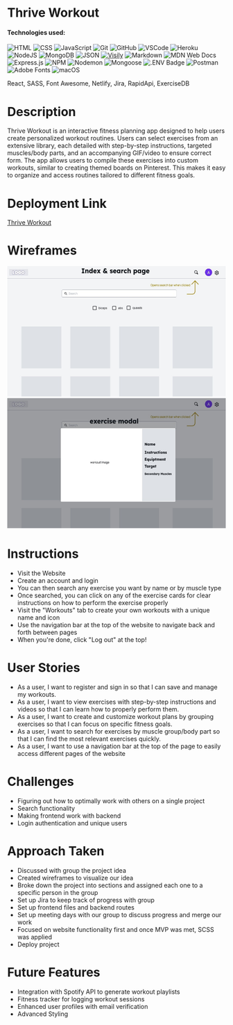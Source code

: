 # Thrive Workout

#### Technologies used:
![HTML](https://img.shields.io/badge/HTML5-E34F26?style=for-the-badge&logo=html5&logoColor=white)
![CSS](https://img.shields.io/badge/CSS-239120?&style=for-the-badge&logo=css3&logoColor=white)
![JavaScript](https://img.shields.io/badge/JavaScript-323330?style=for-the-badge&logo=javascript&logoColor=F7DF1E)
![Git](https://img.shields.io/badge/git-%23F05033.svg?style=for-the-badge&logo=git&logoColor=white)
![GitHub](https://img.shields.io/badge/GitHub-100000?style=for-the-badge&logo=github&logoColor=white)
![VSCode](https://img.shields.io/badge/VSCode-0078D4?style=for-the-badge&logo=visual%20studio%20code&logoColor=white)
![Heroku](https://img.shields.io/badge/heroku-%23430098.svg?style=for-the-badge&logo=heroku&logoColor=white)
![NodeJS](https://img.shields.io/badge/node.js-6DA55F?style=for-the-badge&logo=node.js&logoColor=white)
![MongoDB](https://img.shields.io/badge/MongoDB-%234ea94b.svg?style=for-the-badge&logo=mongodb&logoColor=white)
![JSON](https://img.shields.io/badge/json-5E5C5C?style=for-the-badge&logo=json&logoColor=white)
[![Visily](https://img.shields.io/badge/Visily-02066F?style=for-the-badge&logoColor=white)](https://www.visily.ai)
![Markdown](https://img.shields.io/badge/markdown-%23000000.svg?style=for-the-badge&logo=markdown&logoColor=white)
![MDN Web Docs](https://img.shields.io/badge/MDN_Web_Docs-black?style=for-the-badge&logo=mdnwebdocs&logoColor=white)
![Express.js](https://img.shields.io/badge/express.js-%23404d59.svg?style=for-the-badge&logo=express&logoColor=%2361DAFB)
![NPM](https://img.shields.io/badge/NPM-%23CB3837.svg?style=for-the-badge&logo=npm&logoColor=white)
![Nodemon](https://img.shields.io/badge/NODEMON-%23323330.svg?style=for-the-badge&logo=nodemon&logoColor=%BBDEAD)
![Mongoose](https://img.shields.io/badge/Mongoose-F04D35?logo=mongoosedotws&logoColor=fff&style=for-the-badge)
![.ENV Badge](https://img.shields.io/badge/.ENV-ECD53F?logo=dotenv&logoColor=000&style=for-the-badge)
![Postman](https://img.shields.io/badge/Postman-FF6C37?style=for-the-badge&logo=postman&logoColor=white)
![Adobe Fonts](https://img.shields.io/badge/Adobe%20Fonts-000B1D.svg?style=for-the-badge&logo=Adobe%20Fonts&logoColor=white)
![macOS](https://img.shields.io/badge/mac%20os-000000?style=for-the-badge&logo=macos&logoColor=F0F0F0)

React, SASS, Font Awesome, Netlify, Jira, RapidApi, ExerciseDB

#

# Description
Thrive Workout is an interactive fitness planning app designed to help users create personalized workout routines. Users can select exercises from an extensive library, each detailed with step-by-step instructions, targeted muscles/body parts, and an accompanying GIF/video to ensure correct form. The app allows users to compile these exercises into custom workouts, similar to creating themed boards on Pinterest. This makes it easy to organize and access routines tailored to different fitness goals.

#

# Deployment Link
<a href="https://thrive-workout.netlify.app"> Thrive Workout</a>
#

# Wireframes
<img src="/public/index-wireframe.jpeg" alt="Index Wireframe" height="300">
<img src="/public/modal-wireframe.jpeg" alt="Modal Wireframe" height="300">

#

# Instructions

  - Visit the Website
  - Create an account and login
  - You can then search any exercise you want by name or by muscle type
  - Once searched, you can click on any of the exercise cards for clear instructions on how to perform the exercise properly
  - Visit the "Workouts" tab to create your own workouts with a unique name and icon
  - Use the navigation bar at the top of the website to navigate back and forth between pages
  - When you're done, click "Log out" at the top!

#

# User Stories

<ul>
  <li> As a user, I want to register and sign in so that I can save and manage my workouts. </li>
  <li>As a user, I want to view exercises with step-by-step instructions and videos so that I can learn how to properly perform them.</li>
  <li>As a user, I want to create and customize workout plans by grouping exercises so that I can focus on specific fitness goals.</li>
  <li>As a user, I want to search for exercises by muscle group/body part so that I can find the most relevant exercises quickly.</li>
  <li>As a user, I want to use a navigation bar at the top of the page to easily access different pages of the website</li>
</ul>

#

# Challenges
<ul>
  <li>Figuring out how to optimally work with others on a single project</li>
  <li>Search functionality</li>
  <li>Making frontend work with backend</li>
  <li>Login authentication and unique users</li>
</ul>

#

# Approach Taken

  - Discussed with group the project idea
  - Created wireframes to visualize our idea
  - Broke down the project into sections and assigned each one to a specific person in the group
  - Set up Jira to keep track of progress with group
  - Set up frontend files and backend routes
  - Set up meeting days with our group to discuss progress and merge our work
  - Focused on website functionality first and once MVP was met, SCSS was applied
  - Deploy project

  #

# Future Features

  - Integration with Spotify API to generate workout playlists
  - Fitness tracker for logging workout sessions
  - Enhanced user profiles with email verification
  - Advanced Styling